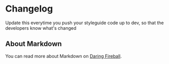 # Changelog

Update this everytime you push your styleguide code up to dev, so that the developers know what's changed

## About Markdown

You can read more about Markdown on [Daring Fireball](http://daringfireball.net/projects/markdown).